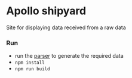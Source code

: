 # Apollo shipyard
Site for displaying data received from a raw data

### Run
- run the [parser](parser) to generate the required data
- `npm install`
- `npm run build`
